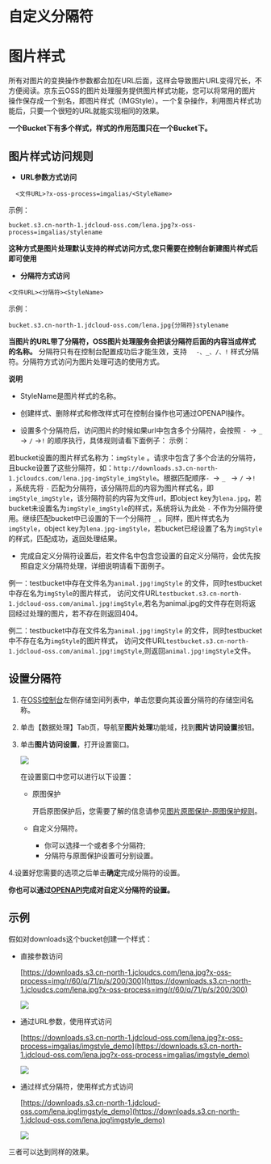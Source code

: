 # 自定义分隔符

# 图片样式 

所有对图片的变换操作参数都会加在URL后面，这样会导致图片URL变得冗长，不方便阅读。京东云OSS的图片处理服务提供图片样式功能，您可以将常用的图片操作保存成一个别名，即图片样式（IMGStyle）。一个复杂操作，利用图片样式功能后，只要一个很短的URL就能实现相同的效果。

**一个Bucket下有多个样式，样式的作用范围只在一个Bucket下。**

##  图片样式访问规则 

*  **URL参数方式访问**
 ```
   <文件URL>?x-oss-process=imgalias/<StyleName>
 ```

示例：
```
bucket.s3.cn-north-1.jdcloud-oss.com/lena.jpg?x-oss-process=imgalias/stylename

```

 **这种方式是图片处理默认支持的样式访问方式,您只需要在控制台新建图片样式后即可使用**

* **分隔符方式访问**

```
<文件URL><分隔符><StyleName>

```

示例：

 ```
 bucket.s3.cn-north-1.jdcloud-oss.com/lena.jpg{分隔符}stylename 
 
 ```

 **当图片的URL带了分隔符，OSS图片处理服务会把该分隔符后面的内容当成样式的名称。** 分隔符只有在控制台配置成功后才能生效，支持
  `  -、_、/、!` 样式分隔符。分隔符方式访问为图片处理可选的使用方式。


**说明**

*  StyleName是图片样式的名称。

*   创建样式、删除样式和修改样式可在控制台操作也可通过OPENAPI操作。

*   设置多个分隔符后，访问图片的时候如果url中包含多个分隔符，会按照 `- `→ `_ ` → `/` →` ! ` 的顺序执行，具体规则请看下面例子：
示例：

若bucket设置的图片样式名称为：`imgStyle` 。请求中包含了多个合法的分隔符，且bucke设置了这些分隔符，如：`http://downloads.s3.cn-north-1.jcloudcs.com/lena.jpg-imgStyle_imgStyle`。根据匹配顺序`- `→ `_ ` → `/` →` ! ` ，系统先将 `-` 匹配为分隔符，该分隔符后的内容为图片样式名，即`imgStyle_imgStyle`，该分隔符前的内容为文件url，即object key为`lena.jpg`，若bucket未设置名为`imgStyle_imgStyle`的样式，系统将认为此处 `-` 不作为分隔符使用。继续匹配bucket中已设置的下一个分隔符 `_` 。同样，图片样式名为`imgStyle`，object key为`lena.jpg-imgStyle`，若bucket已经设置了名为`imgStyle`的样式，匹配成功，返回处理结果。

*   完成自定义分隔符设置后，若文件名中包含您设置的自定义分隔符，会优先按照自定义分隔符处理，详细说明请看下面例子。

例一：testbucket中存在文件名为`animal.jpg!imgStyle` 的文件，同时testbucket中存在名为`imgStyle`的图片样式，
访问文件URL`testbucket.s3.cn-north-1.jdcloud-oss.com/animal.jpg!imgStyle`,若名为animal.jpg的文件存在则将返回经过处理的图片，若不存在则返回404。

例二：testbucket中存在文件名为`animal.jpg!imgStyle` 的文件，同时testbucket中不存在名为`imgStyle`的图片样式，
访问文件URL`testbucket.s3.cn-north-1.jdcloud-oss.com/animal.jpg!imgStyle`,则返回`animal.jpg!imgStyle`文件。



  

## 设置分隔符 

1.  在[OSS控制台](https://oss-console.jdcloud.com/space)左侧存储空间列表中，单击您要向其设置分隔符的存储空间名称。

2.  单击【数据处理】Tab页，导航至**图片处理**功能域，找到**图片访问设置**按钮。

3.  单击**图片访问设置**，打开设置窗口。

    ![](../../../../../image/Object-Storage-Service/OSS-151.png)

    在设置窗口中您可以进行以下设置：

    -   原图保护
    
        开启原图保护后，您需要了解的信息请参见[图片原图保护-原图保护规则](https://docs.jdcloud.com/cn/object-storage-service/source-image-protection)。

    -   自定义分隔符。
        * 你可以选择一个或者多个分隔符;
        * 分隔符与原图保护设置可分别设置。
        
        

4.设置好您需要的选项之后单击**确定**完成分隔符的设置。

**你也可以通过[OPENAPI](http://docs.jdcloud.com/cn/media-processing-service/api/setstyledelimiter)完成对自定义分隔符的设置。**


## 示例

假如对downloads这个bucket创建一个样式：


-   直接参数访问

    [https://downloads.s3.cn-north-1.jcloudcs.com/lena.jpg?x-oss-process=img/r/60/q/71/p/s/200/300](https://downloads.s3.cn-north-1.jcloudcs.com/lena.jpg?x-oss-process=img/r/60/q/71/p/s/200/300)

    ![](https://downloads.s3.cn-north-1.jcloudcs.com/lena.jpg?x-oss-process=img/r/60/q/71/p/s/200/300)

-   通过URL参数，使用样式访问

    [https://downloads.s3.cn-north-1.jdcloud-oss.com/lena.jpg?x-oss-process=imgalias/imgstyle_demo](https://downloads.s3.cn-north-1.jdcloud-oss.com/lena.jpg?x-oss-process=imgalias/imgstyle_demo)

    ![](https://downloads.s3.cn-north-1.jdcloud-oss.com/lena.jpg?x-oss-process=imgalias/imgstyle_demo)

-   通过样式分隔符，使用样式方式访问

    [https://downloads.s3.cn-north-1.jdcloud-oss.com/lena.jpg!imgstyle_demo](https://downloads.s3.cn-north-1.jdcloud-oss.com/lena.jpg!imgstyle_demo)

    ![](https://downloads.s3.cn-north-1.jdcloud-oss.com/lena.jpg?x-oss-process=imgalias/imgstyle_demo)


三者可以达到同样的效果。



